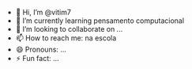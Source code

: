 - 👋 Hi, I’m @vitim7
- 🌱 I’m currently learning pensamento computacional
- 💞️ I’m looking to collaborate on ...
- 📫 How to reach me: na escola
- 😄 Pronouns: ...
- ⚡ Fun fact: ...

<!---
Vitoredu1703/Vitoredu1703 is a ✨ special ✨ repository because its `README.md` (this file) appears on your GitHub profile.
You can click the Preview link to take a look at your changes.
--->
